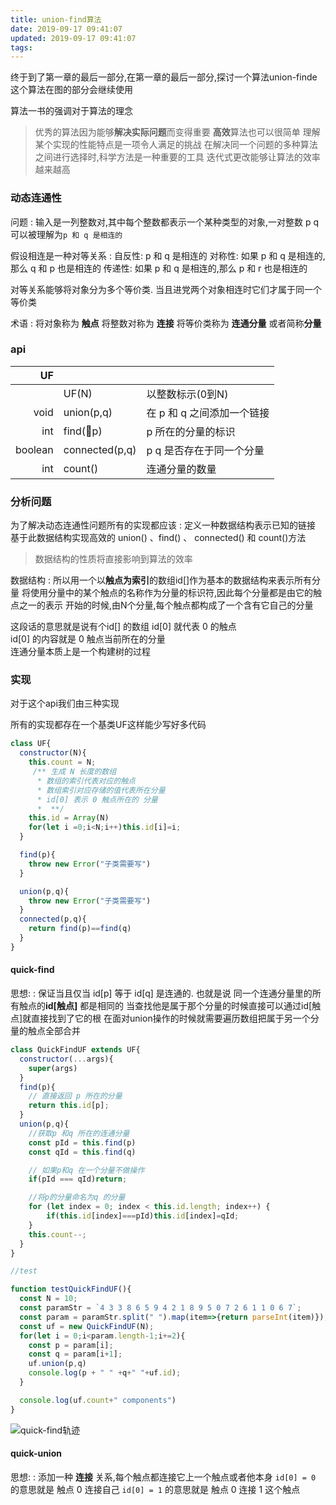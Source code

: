 ```yaml
---
title: union-find算法
date: 2019-09-17 09:41:07
updated: 2019-09-17 09:41:07
tags:
---
```


终于到了第一章的最后一部分,在第一章的最后一部分,探讨一个算法union-finde 这个算法在图的部分会继续使用

算法一书的强调对于算法的理念
> 优秀的算法因为能够**解决实际问题**而变得重要
> **高效**算法也可以很简单
> 理解某个实现的性能特点是一项令人满足的挑战
> 在解决同一个问题的多种算法之间进行选择时,科学方法是一种重要的工具
> 迭代式更改能够让算法的效率越来越高

### 动态连通性

问题
: 输入是一列整数对,其中每个整数都表示一个某种类型的对象,一对整数 p q 可以被理解为`p 和 q 是相连的`

假设相连是一种对等关系
: 自反性: p 和 q 是相连的
对称性: 如果 p 和 q 是相连的, 那么 q 和 p 也是相连的
传递性: 如果 p 和 q 是相连的,那么 p 和 r 也是相连的

对等关系能够将对象分为多个等价类.
当且进党两个对象相连时它们才属于同一个等价类

术语
: 将对象称为 **触点**
将整数对称为 **连接**
将等价类称为 **连通分量** 或者简称**分量**

### api

|      UF |                |                            |
| ------: | :------------- | :------------------------- |
|         | UF(N)          | 以整数标示(0到N)           |
|    void | union(p,q)     | 在 p 和 q 之间添加一个链接 |
|     int | find(p)       | p 所在的分量的标识         |
| boolean | connected(p,q) | p q 是否存在于同一个分量   |
|     int | count()        | 连通分量的数量             |

### 分析问题
为了解决动态连通性问题所有的实现都应该
: 定义一种数据结构表示已知的链接
基于此数据结构实现高效的 union() 、find() 、 connected() 和 count()方法

> 数据结构的性质将直接影响到算法的效率

数据结构
: 所以用一个以**触点为索引**的数组id[]作为基本的数据结构来表示所有分量
将使用分量中的某个触点的名称作为分量的标识符,因此每个分量都是由它的触点之一的表示
开始的时候,由N个分量,每个触点都构成了一个含有它自己的分量

<div class="note">
这段话的意思就是说有个id[] 的数组 id[0] 就代表 0 的触点
<br/>
id[0] 的内容就是 0 触点当前所在的分量
<br/>
连通分量本质上是一个构建树的过程
</div>

>

### 实现
对于这个api我们由三种实现

所有的实现都存在一个基类UF这样能少写好多代码
```js UF
class UF{
  constructor(N){
    this.count = N;
     /** 生成 N 长度的数组
      * 数组的索引代表对应的触点
      * 数组索引对应存储的值代表所在分量
      * id[0] 表示 0 触点所在的 分量
      *  **/
    this.id = Array(N)
    for(let i =0;i<N;i++)this.id[i]=i;
  }

  find(p){
    throw new Error("子类需要写")
  }

  union(p,q){
    throw new Error("子类需要写")
  }
  connected(p,q){
    return find(p)==find(q)
  }
}
```

#### quick-find

思想:
: 保证当且仅当 id[p] 等于 id[q] 是连通的.
也就是说 同一个连通分量里的所有触点的**id[触点]** 都是相同的
当查找他是属于那个分量的时候直接可以通过id[触点]就直接找到了它的根
在面对union操作的时候就需要遍历数组把属于另一个分量的触点全部合并

```js QuickFindUF
class QuickFindUF extends UF{
  constructor(...args){
    super(args)
  }
  find(p){
    // 直接返回 p 所在的分量
    return this.id[p];
  }
  union(p,q){
    //获取p 和q 所在的连通分量
    const pId = this.find(p)
    const qId = this.find(q)

    // 如果p和q 在一个分量不做操作
    if(pId === qId)return;

    //将p的分量命名为q 的分量
    for (let index = 0; index < this.id.length; index++) {
        if(this.id[index]===pId)this.id[index]=qId;      
    }
    this.count--;
  }
}

//test 

function testQuickFindUF(){
  const N = 10;
  const paramStr = `4 3 3 8 6 5 9 4 2 1 8 9 5 0 7 2 6 1 1 0 6 7`;
  const param = paramStr.split(" ").map(item=>{return parseInt(item)});
  const uf = new QuickFindUF(N);
  for(let i = 0;i<param.length-1;i+=2){
    const p = param[i];
    const q = param[i+1];
    uf.union(p,q)
    console.log(p + " " +q+" "+uf.id);
  }

  console.log(uf.count+" components")
}
```

![quick-find轨迹](/blog/images/quick-find-guiji.png)

#### quick-union

思想:
: 添加一种 **连接** 关系,每个触点都连接它上一个触点或者他本身
`id[0] = 0` 的意思就是 触点 0 连接自己
`id[0] = 1` 的意思就是 触点 0 连接 1 这个触点
